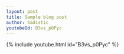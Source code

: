 ```yaml
---
layout: post
title: Sample blog post
author: Sadistic
youtubeId: B3vs_p0Pyc
---
```


{% include youtube.html id="B3vs_p0Pyc" %}
